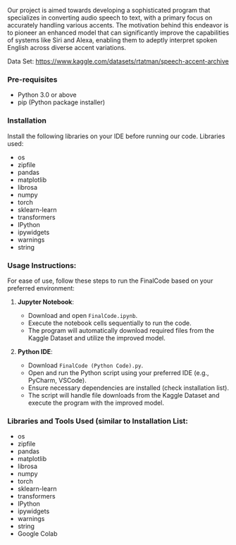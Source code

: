 Our project is aimed towards developing a sophisticated program that specializes in converting audio speech to text, with a primary focus on accurately handling various accents. The motivation behind this endeavor is to pioneer an enhanced model that can significantly improve the capabilities of systems like Siri and Alexa, enabling them to adeptly interpret spoken English across diverse accent variations.

Data Set: https://www.kaggle.com/datasets/rtatman/speech-accent-archive

### Pre-requisites
* Python 3.0 or above
* pip (Python package installer)

### Installation

Install the following libraries on your IDE before running our code.
Libraries used:
* os
* zipfile
* pandas
* matplotlib
* librosa
* numpy
* torch
* sklearn-learn
* transformers
* IPython
* ipywidgets
* warnings
* string

### Usage Instructions:
For ease of use, follow these steps to run the FinalCode based on your preferred environment:

1. **Jupyter Notebook**:
   - Download and open `FinalCode.ipynb`.
   - Execute the notebook cells sequentially to run the code.
   - The program will automatically download required files from the Kaggle Dataset and utilize the improved model.

2. **Python IDE**:
   - Download `FinalCode (Python Code).py`.
   - Open and run the Python script using your preferred IDE (e.g., PyCharm, VSCode).
   - Ensure necessary dependencies are installed (check installation list).
   - The script will handle file downloads from the Kaggle Dataset and execute the program with the improved model.

### Libraries and Tools Used (similar to Installation List:

* os
* zipfile
* pandas
* matplotlib
* librosa
* numpy
* torch
* sklearn-learn
* transformers
* IPython
* ipywidgets
* warnings
* string
* Google Colab
